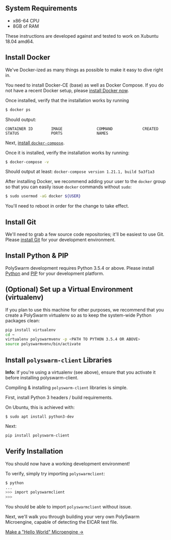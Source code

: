## System Requirements

* x86-64 CPU
* 8GB of RAM

These instructions are developed against and tested to work on Xubuntu 18.04 amd64.


## Install Docker

We've Docker-ized as many things as possible to make it easy to dive right in.

You need to install Docker-CE (base) as well as Docker Compose.
If you do not have a recent Docker setup, please [install Docker now](https://docs.docker.com/install/).

Once installed, verify that the installation works by running

```bash
$ docker ps
```

Should output:
```
CONTAINER ID        IMAGE               COMMAND             CREATED             STATUS              PORTS               NAMES
```


Next, [install `docker-compose`](https://docs.docker.com/compose/install/).

Once it is installed, verify the installation works by running:

```bash
$ docker-compose -v
```

Should output at least: `docker-compose version 1.21.1, build 5a3f1a3`

After installing Docker, we recommend adding your user to the `docker` group so that you can easily issue `docker` commands without `sudo`:
```bash
$ sudo usermod -aG docker ${USER}
```

You'll need to reboot in order for the change to take effect.


## Install Git

We'll need to grab a few source code repositories; it'll be easiest to use Git.
Please [install Git](https://git-scm.com/book/en/v2/Getting-Started-Installing-Git) for your development environment.


## Install Python & PIP

PolySwarm development requires Python 3.5.4 or above.
Please install [Python](https://www.python.org/downloads/) and [PIP](https://pip.pypa.io/en/stable/installing/) for your development platform.


## (Optional) Set up a Virtual Environment (virtualenv)

If you plan to use this machine for other purposes, we recommend that you create a PolySwarm virtualenv so as to keep the system-wide Python packages clean:

```bash
pip install virtualenv
cd ~
virtualenv polyswarmvenv -p <PATH TO PYTHON 3.5.4 OR ABOVE>
source polyswarmvenv/bin/activate
```


## Install `polyswarm-client` Libraries

<div class="m-flag">
  <p>
    <strong>Info:</strong>
    If you're using a virtualenv (see above), ensure that you activate it before installing polyswarm-client.
  </p>
</div>

Compiling & installing `polyswarm-client` libraries is simple.

First, install Python 3 headers / build requirements.

On Ubuntu, this is achieved with:
```
$ sudo apt install python3-dev
```

Next:
```bash
pip install polyswarm-client
```

## Verify Installation

You should now have a working development environment!

To verify, simply try importing `polyswarmclient`:
```bash
$ python
...
>>> import polyswarmclient
>>>
```

You should be able to import `polyswarmclient` without issue.

Next, we'll walk you through building your very own PolySwarm Microengine, capable of detecting the EICAR test file.

[Make a "Hello World" Microengine →](/microengines-scratch-to-eicar/)

